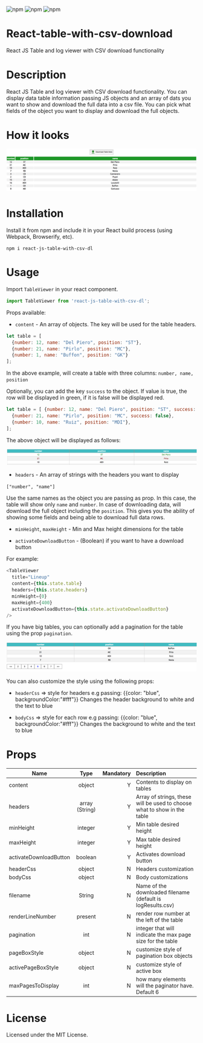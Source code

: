 
![npm](https://img.shields.io/npm/dt/react-js-table-with-csv-dl.svg)
![npm](https://img.shields.io/npm/v/react-js-table-with-csv-dl.svg)
![npm](https://img.shields.io/npm/l/react-js-table-with-csv-dl.svg)

# React-table-with-csv-download
React JS Table and log viewer with CSV download functionality

# Description

React JS Table and log viewer with CSV download functionality. You can display data table information passing JS objects and an array of dats you want to show and download the full data into a csv file. You can pick what fields of the object you want to display and download the full objects.


# How it looks

![alt text](screenshots/table.png "React JS Table with download button example")

# Installation

Install it from npm and include it in your React build process (using Webpack, Browserify, etc).

```
npm i react-js-table-with-csv-dl
```

# Usage

Import `TableViewer` in your react component.

```javascript
import TableViewer from 'react-js-table-with-csv-dl';
```

Props available:
* `content` - An array of objects. The key will be used for the table headers.

```javascript
let table = [ 
  {number: 12, name: "Del Piero", position: "ST"},
  {number: 21, name: "Pirlo", position: "MC"},
  {number: 1, name: "Buffon", position: "GK"}
];
```

In the above example, will create a table with three columns: `number, name, position`

Optionally, you can add the key `success` to the object. If value is true, the row will be displayed in green, if it is false will be displayed red.

```javascript
let table = [ {number: 12, name: "Del Piero", position: "ST", success: true},
  {number: 21, name: "Pirlo", position: "MC", success: false},
  {number: 10, name: "Ruiz", position: "MDI"},
];
```

The above object will be displayed as follows:

![alt text](screenshots/table_success.png "React JS Table with semantic results")

* `headers` - An array of strings with the headers you want to display

`["number", "name"]`

Use the same names as the object you are passing as prop.
In this case, the table will show only `name` and `number`. In case of downloading data, will download the full object including the `position`. This gives you the ability of showing some fields and being able to download full data rows.

* `minHeight`, `maxHeight` - Min and Max height dimensions for the table

* `activateDownloadButton` - (Boolean) if you want to have a download button


For example:
```javascript
<TableViewer
  title="Lineup"
  content={this.state.table}
  headers={this.state.headers}
  minHeight={0}
  maxHeight={400}
  activateDownloadButton={this.state.activateDownloadButton}
/>
```

If you have big tables, you can optionally add a pagination for the table using the prop `pagination`.

![alt text](screenshots/table_w_pagination.png "React JS Table with pagination")

You can also customize the style using the following props:

* `headerCss` => style for headers e.g passing: {{color: "blue", backgroundColor:"#fff"}}
Changes the header background to white and the text to blue

* `bodyCss` => style for each row e.g passing: {{color: "blue", backgroundColor:"#fff"}}
Changes the background to white and the text to blue

# Props

| Name        | Type            | Mandatory | Description  
| ------------- |:-------------:| -----:|:-----|
| content      | object | Y |Contents to display on tables |
| headers      | array (String)   | Y   | Array of strings, these will be used to choose what to show in the table |
| minHeight | integer     | Y| Min table desired height |
| maxHeight | integer   |Y  | Max table desired height |
| activateDownloadButton | boolean   |Y | Activates download button |
| headerCss | object   |N | Headers customization |
| bodyCss | object   |N | Body customizations |
| filename | String   |N | Name of the downloaded filename (default is logResults.csv) |
| renderLineNumber| present | N | render row number at the left of the table |
| pagination| int | N | integer that will indicate the max page size for the table |
| pageBoxStyle| object | N | customize style of pagination box objects |
| activePageBoxStyle| object | N | customize style of active box |
| maxPagesToDisplay| int | N | how many elements will the paginator have. Default 6 |

# License 

Licensed under the MIT License.
